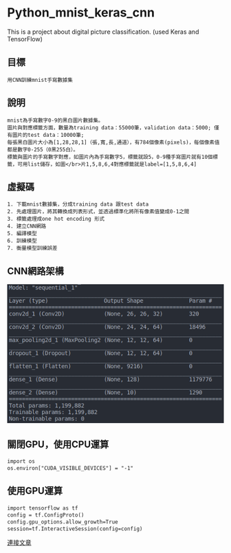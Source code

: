 # Python_mnist_keras_cnn
This is a project about digital picture classification. (used Keras and TensorFlow)
## 目標
    用CNN訓練mnist手寫數據集
## 說明
    mnist為手寫數字0-9的黑白圖片數據集。
    圖片與對應標籤方面，數量為training data：55000筆，validation data：5000; 僅有圖片的test data：10000筆; 
    每張黑白圖片大小為[1,28,28,1]（張,寬,長,通道），有784個像素(pixels)，每個像素值都是數字0-255（0黑255白）。
    標籤與圖片的手寫數字對應，如圖片內為手寫數字5，標籤就設5，0-9種手寫圖片就有10個標籤，可用list儲存，如圖</br>片1,5,8,6,4對應標籤就是label=[1,5,8,6,4]
## 虛擬碼
    1. 下載mnist數據集，分成training data 跟test data
    2. 先處理圖片，將其轉換成列表形式，並透過標準化將所有像素值變成0-1之間
    3. 標籤處理成one hot encoding 形式
    4. 建立CNN網路
    5. 編譯模型
    6. 訓練模型
    7. 衡量模型訓練誤差
## CNN網路架構
![image](https://github.com/leodflag/Keras_CNN/blob/master/CNN_mnist.png)
## 關閉GPU，使用CPU運算
    import os
    os.environ["CUDA_VISIBLE_DEVICES"] = "-1"
## 使用GPU運算
    import tensorflow as tf
    config = tf.ConfigProto()
    config.gpu_options.allow_growth=True
    session=tf.InteractiveSession(config=config)

[連接文章](https://leodflagblog.wordpress.com/2020/08/14/%e4%bd%bf%e7%94%a8cnn%e5%b0%8dmnist%e6%89%8b%e5%af%ab%e6%95%b8%e6%93%9a%e9%9b%86%e9%80%b2%e8%a1%8c%e8%a8%93%e7%b7%b4%ef%bc%88cpu%e6%88%96gpu%e9%81%8b%e7%ae%97%ef%bc%89/)

